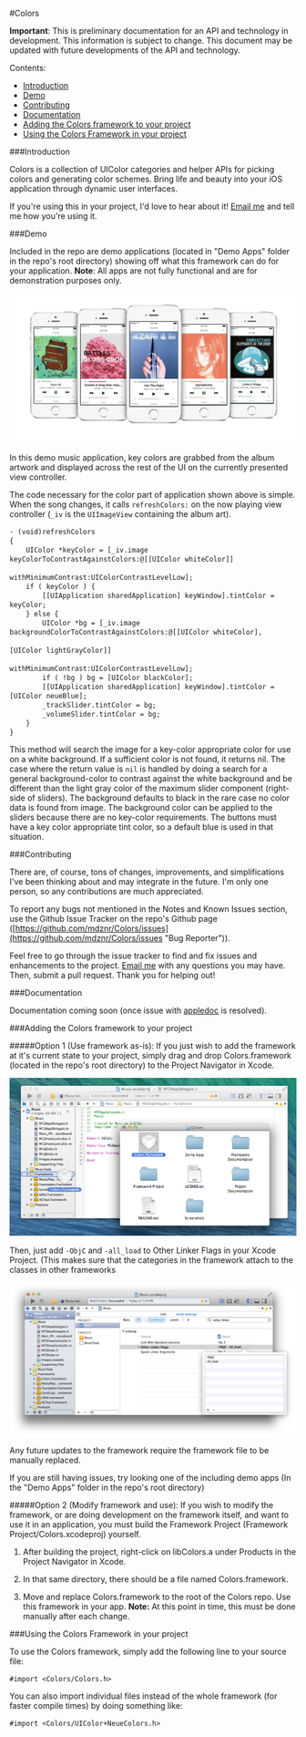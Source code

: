 #Colors

**Important**: This is preliminary documentation for an API and technology in development. This information is subject to change. This document may be updated with future developments of the API and technology.

Contents:

* [Introduction](#introduction)
* [Demo](#demo)
* [Contributing](#contributing)
* [Documentation](#documentation)
* [Adding the Colors framework to your project](#adding-the-colors-framework-to-your-project)
* [Using the Colors Framework in your project](#using-the-colors-framework-in-your-project)


###Introduction

Colors is a collection of UIColor categories and helper APIs for picking colors and generating color schemes. Bring life and beauty into your iOS application through dynamic user interfaces.

If you're using this in your project, I'd love to hear about it! [Email me](mailto:matt@mdznr.com?subject=Using%20Colors%20Project%20in...) and tell me how you're using it.

###Demo

Included in the repo are demo applications (located in "Demo Apps" folder in the repo's root directory) showing off what this framework can do for your application. **Note**: All apps are not fully functional and are for demonstration purposes only.

![Demo application using these APIs](Screenshots/Demo_Apps_Music_iPhone_Display.jpg "Demo application using Colors Framework")

In this demo music application, key colors are grabbed from the album artwork and displayed across the rest of the UI on the currently presented view controller.

The code necessary for the color part of application shown above is simple. When the song changes, it calls `refreshColors:` on the now playing view controller (`_iv` is the `UIImageView` containing the album art).

```objc
- (void)refreshColors
{
	UIColor *keyColor = [_iv.image keyColorToContrastAgainstColors:@[[UIColor whiteColor]]
	                                           withMinimumContrast:UIColorContrastLevelLow];
	if ( keyColor ) {
		[[UIApplication sharedApplication] keyWindow].tintColor = keyColor;
	} else {
		UIColor *bg = [_iv.image backgroundColorToContrastAgainstColors:@[[UIColor whiteColor],
		                                                                  [UIColor lightGrayColor]]
		                                            withMinimumContrast:UIColorContrastLevelLow];
		if ( !bg ) bg = [UIColor blackColor];
		[[UIApplication sharedApplication] keyWindow].tintColor = [UIColor neueBlue];
		_trackSlider.tintColor = bg;
		_volumeSlider.tintColor = bg;
	}
}
```

This method will search the image for a key-color appropriate color for use on a white background. If a sufficient color is not found, it returns nil. The case where the return value is `nil` is handled by doing a search for a general background-color to contrast against the white background and be different than the light gray color of the maximum slider component (right-side of sliders). The background defaults to black in the rare case no color data is found from image. The background color can be applied to the sliders because there are no key-color requirements. The buttons must have a key color appropriate tint color, so a default blue is used in that situation.

###Contributing

There are, of course, tons of changes, improvements, and simplifications I've been thinking about and may integrate in the future. I'm only one person, so any contributions are much appreciated.

To report any bugs not mentioned in the Notes and Known Issues section, use the Github Issue Tracker on the repo's Github page ([https://github.com/mdznr/Colors/issues](https://github.com/mdznr/Colors/issues "Bug Reporter")).

Feel free to go through the issue tracker to find and fix issues and enhancements to the project. [Email me](mailto:matt@mdznr.com?subject=Contributing%20to%20Colors%20Project&body=Hello,%20I'd%20like%20to%20help%20with%20the%20Colors%20Project.%20How%20can%20I%20help?) with any questions you may have. Then, submit a pull request. Thank you for helping out!

###Documentation

Documentation coming soon (once issue with [appledoc](https://github.com/tomaz/appledoc) is resolved).

<!--
#*****<font color="red">WARNING: Get online documentation url</font>*****

Read the [Colors Documentation](http://www.github.com/mdznr/Colors "Colors Documentation") online.

Install the documentation into Xcode with the following steps:

1. Open Xcode Preferences
2. Choose Downloads
3. Choose the Documentation tab
4. #*****<font color="red">WARNING: This doesn't work?</font>*****
4. Click the plus button in the bottom right and enter the following URL:

#*****<font color="red">WARNING: Generate atom</font>*****

		http://github.com/mdznr/Colors/Documentation/com.mattzanchelli.colors.atom
	
5. Click Install next the new row reading "Colors Documentation". (If you don't see it and didn't get an error, try restarting Xcode.)

Be sure you have the docset selected in the organizer to see results for Colors.
-->

###Adding the Colors framework to your project

#####Option 1 (Use framework as-is):
If you just wish to add the framework at it's current state to your project, simply drag and drop Colors.framework (located in the repo's root directory) to the Project Navigator in Xcode.

![Adding Framework to Project](Screenshots/README_Images/AddingFrameworkToProject.png)

Then, just add `-ObjC` and `-all_load` to Other Linker Flags in your Xcode Project. (This makes sure that the categories in the framework attach to the classes in other frameworks

![Adding Other Linker Flags](Screenshots/README_Images/OtherLinkerFlags.png)

Any future updates to the framework require the framework file to be manually replaced.

If you are still having issues, try looking one of the including demo apps (In the "Demo Apps" folder in the repo's root directory)

#####Option 2 (Modify framework and use):
If you wish to modify the framework, or are doing development on the framework itself, and want to use it in an application, you must build the Framework Project (Framework Project/Colors.xcodeproj) yourself.

1. After building the project, right-click on libColors.a under Products in the Project Navigator in Xcode.

2. In that same directory, there should be a file named Colors.framework.

3. Move and replace Colors.framework to the root of the Colors repo. Use this framework in your app. **Note:** At this point in time, this must be done manually after each change.

###Using the Colors Framework in your project

To use the Colors framework, simply add the following line to your source file:

```objc
#import <Colors/Colors.h>
```

You can also import individual files instead of the whole framework (for faster compile times) by doing something like:

```objc
#import <Colors/UIColor+NeueColors.h>
```

